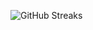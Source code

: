 ![GitHub Streaks](https://github-streaks-mqc9.onrender.com/streak/happilli/image?theme=midnight&cache_bust=1743877819&lang=ja)
